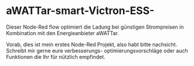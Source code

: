 # aWATTar-smart-Victron-ESS-
Dieser Node-Red flow optimiert die Ladung bei günstigen Strompreisen in Kombination mit den Energieanbieter aWATTar.

Vorab, dies ist mein erstes Node-Red Projekt, also habt bitte nachsicht.
Schreibt mir gerne eure verbesserungs- optimierungsvorschläge oder auch Funktionen die Ihr für nützlich empfindet.
